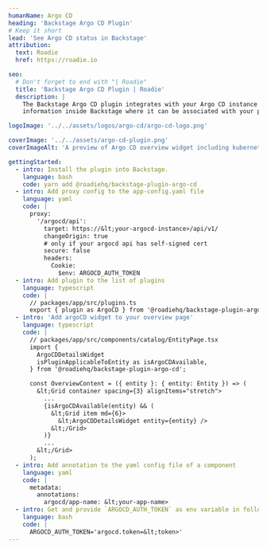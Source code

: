 ```yaml
---
humanName: Argo CD
heading: 'Backstage Argo CD Plugin'
# Keep it short
lead: 'See Argo CD status in Backstage'
attribution:
  text: Roadie
  href: https://roadie.io

seo:
  # Don't forget to end with "| Roadie"
  title: 'Backstage Argo CD Plugin | Roadie'
  description: |
    The Backstage Argo CD plugin integrates with your Argo CD instance api to show kubernetes status
    information inside Backstage where it can be associated with your project.

logoImage: '../../assets/logos/argo-cd/argo-cd-logo.png'

coverImage: '../../assets/argo-cd-plugin.png'
coverImageAlt: 'A preview of Argo CD overview widget including kubernetes pod status.'

gettingStarted:
  - intro: Install the plugin into Backstage.
    language: bash
    code: yarn add @roadiehq/backstage-plugin-argo-cd
  - intro: Add proxy config to the app-config.yaml file
    language: yaml
    code: |
      proxy:
        '/argocd/api':
          target: https://&lt;your-argocd-instance>/api/v1/
          changeOrigin: true
          # only if your argocd api has self-signed cert
          secure: false
          headers:
            Cookie:
              $env: ARGOCD_AUTH_TOKEN
  - intro: Add plugin to the list of plugins
    language: typescript
    code: |
      // packages/app/src/plugins.ts
      export { plugin as ArgoCD } from '@roadiehq/backstage-plugin-argo-cd';
  - intro: 'Add argoCD widget to your overview page'
    language: typescript
    code: |
      // packages/app/src/components/catalog/EntityPage.tsx
      import {
        ArgoCDDetailsWidget
        isPluginApplicableToEntity as isArgoCDAvailable,
      } from '@roadiehq/backstage-plugin-argo-cd';

      const OverviewContent = ({ entity }: { entity: Entity }) => (
        &lt;Grid container spacing={3} alignItems="stretch">
          ...
          {isArgoCDAvailable(entity) && (
            &lt;Grid item md={6}>
              &lt;ArgoCDDetailsWidget entity={entity} />
            &lt;/Grid>
          )}
          ...
        &lt;/Grid>
      );
  - intro: Add annotation to the yaml config file of a component
    language: yaml
    code: |
      metadata:
        annotations:
          argocd/app-name: &lt;your-app-name>
  - intro: Get and provide `ARGOCD_AUTH_TOKEN` as env variable in following format
    language: bash
    code: |
      ARGOCD_AUTH_TOKEN='argocd.token=&lt;token>'
---
```

